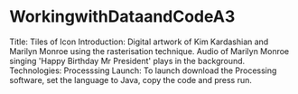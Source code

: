 # WorkingwithDataandCodeA3

Title: Tiles of Icon
Introduction: Digital artwork of Kim Kardashian and Marilyn Monroe using the rasterisation technique. Audio of Marilyn Monroe singing 'Happy Birthday Mr President' plays in the background.
Technologies: Processsing 
Launch: To launch download the Processing software, set the language to Java, copy the code and press run.
